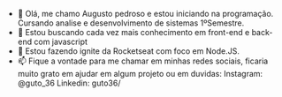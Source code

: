 - 👋 Olá, me chamo Augusto pedroso e estou iniciando na programação. Cursando analise e desenvolvimento de sistemas 1ºSemestre.
- 👀 Estou buscando cada vez mais conhecimento em front-end e back-end com javascript
- 🌱 Estou fazendo ignite da Rocketseat com foco em Node.JS.
- 📫 Fique a vontade para me chamar em minhas redes sociais, ficaria muito grato em ajudar em algum projeto ou em duvidas:
Instagram: @guto_36
Linkedin: guto36/

<!---
pedroso36/pedroso36 is a ✨ special ✨ repository because its `README.md` (this file) appears on your GitHub profile.
You can click the Preview link to take a look at your changes.
--->
